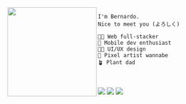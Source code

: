 <img align="left" height="200" src="https://64.media.tumblr.com/99a59c173ecefd9b436267c34fe80e0f/tumblr_ozkius8tCY1wfxff7o1_500.gifv"/>

````
I'm Bernardo.
Nice to meet you (よろしく) 

🧑‍💻 Web full-stacker
📱 Mobile dev enthusiast 
👨‍🎨 UI/UX design 
👾 Pixel artist wannabe  
🪴 Plant dad 
````
<br/>

[<img src="https://img.shields.io/badge/linkedin-000000?&style=for-the-badge&logo=linkedin&logoColor=560bad" />](https://www.linkedin.com/in/bbechtold/)
[<img src = "https://img.shields.io/badge/Say Hi-000000?style=for-the-badge&logo=Mail.Ru&logoColor=560bad">](mailto:hi.bern@hotmail.com)
[<img src = "https://img.shields.io/badge/CodeSandbox-000000?style=for-the-badge&logo=CodeSandbox&logoColor=560bad">](https://codesandbox.io/u/Berhell)

